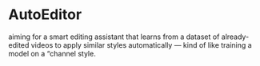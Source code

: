 # AutoEditor
aiming for a smart editing assistant that learns from a dataset of already-edited videos to apply similar styles automatically — kind of like training a model on a “channel style.
